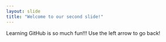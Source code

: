```yaml
---
layout: slide
title: "Welcome to our second slide!"
---
```

Learning GitHub is so much fun!!!
Use the left arrow to go back!

